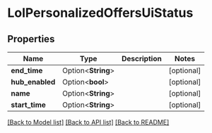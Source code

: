 # LolPersonalizedOffersUiStatus

## Properties

Name | Type | Description | Notes
------------ | ------------- | ------------- | -------------
**end_time** | Option<**String**> |  | [optional]
**hub_enabled** | Option<**bool**> |  | [optional]
**name** | Option<**String**> |  | [optional]
**start_time** | Option<**String**> |  | [optional]

[[Back to Model list]](../README.md#documentation-for-models) [[Back to API list]](../README.md#documentation-for-api-endpoints) [[Back to README]](../README.md)


